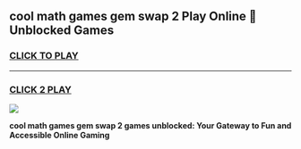 
## cool math games gem swap 2 Play Online 👋 Unblocked Games
<h3>
<a href="https://news.freeplayer.one?title=cool_math_games_gem_swap_2&ref=17CMG">CLICK TO PLAY</a></h3>
<hr>

<h3>
<a href="https://news.freeplayer.one?title=cool_math_games_gem_swap_2&ref=17CMG">CLICK 2 PLAY</a>
  
</h3>

<a href="https://news.freeplayer.one?title=cool_math_games_gem_swap_2&ref=17CMG/"><img src="https://clearcache.store/games.png"></a>


**cool math games gem swap 2 games unblocked: Your Gateway to Fun and Accessible Online Gaming**
